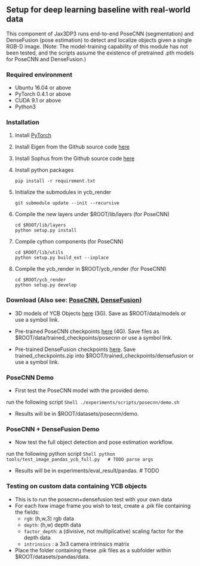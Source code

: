 ## Setup for deep learning baseline with real-world data

This component of Jax3DP3 runs end-to-end PoseCNN (segmentation) and DenseFusion (pose estimation) to detect and localize objects given a single RGB-D image. (Note: The model-training capability of this module has not been tested, and the scripts assume the existence of pretrained .pth models for PoseCNN and DenseFusion.)


### Required environment

- Ubuntu 16.04 or above
- PyTorch 0.4.1 or above
- CUDA 9.1 or above
- Python3

### Installation

1. Install [PyTorch](https://pytorch.org/)

2. Install Eigen from the Github source code [here](https://github.com/eigenteam/eigen-git-mirror)

3. Install Sophus from the Github source code [here](https://github.com/yuxng/Sophus)

4. Install python packages
   ```Shell
   pip install -r requirement.txt
   ```

5. Initialize the submodules in ycb_render
   ```Shell
   git submodule update --init --recursive
   ```

6. Compile the new layers under $ROOT/lib/layers (for PoseCNN)
    ```Shell
    cd $ROOT/lib/layers
    python setup.py install
    ```

7. Compile cython components (for PoseCNN)
    ```Shell
    cd $ROOT/lib/utils
    python setup.py build_ext --inplace
    ```

8. Compile the ycb_render in $ROOT/ycb_render (for PoseCNN)
    ```Shell
    cd $ROOT/ycb_render
    python setup.py develop
    ```

### Download (Also see: [PoseCNN](https://github.com/NVlabs/PoseCNN-PyTorch#download), [DenseFusion](https://github.com/j96w/DenseFusion#datasets))

- 3D models of YCB Objects [here](https://drive.google.com/file/d/1PTNmhd-eSq0fwSPv0nvQN8h_scR1v-UJ/view?usp=sharing) (3G). Save as $ROOT/data/models or use a symbol link.

- Pre-trained PoseCNN checkpoints [here](https://drive.google.com/file/d/1-ECAkkTRfa1jJ9YBTzf04wxCGw6-m5d4/view?usp=sharing) (4G). Save files as $ROOT/data/trained_checkpoints/posecnn or use a symbol link.

- Pre-trained DenseFusion checkpoints [here](https://drive.google.com/drive/folders/19ivHpaKm9dOrr12fzC8IDFczWRPFxho7). Save trained_checkpoints.zip into $ROOT/trained_checkpoints/densefusion or use a symbol link.


### PoseCNN Demo

- First test the PoseCNN model with the provided demo.

run the following script
    ```Shell
    ./experiments/scripts/posecnn/demo.sh
    ```

- Results will be in $ROOT/datasets/posecnn/demo.

### PoseCNN + DenseFusion Demo

- Now test the full object detection and pose estimation workflow.

run the following python script
    ```Shell
    python tools/test_image_pandas_ycb_full.py   # TODO parse args
    ```
- Results will be in experiments/eval_result/pandas.  # TODO

### Testing on custom data containing YCB objects
- This is to run the posecnn+densefusion test with your own data
- For each hxw image frame you wish to test, create a .pik file containing the fields:
    - `rgb`: (h,w,3) rgb data
    - `depth`: (h,w) depth data
    - `factor_depth`: a (divisive, not multiplicative) scaling factor for the depth data
    - `intrinsics` : a 3x3 camera intrinsics matrix
- Place the folder containing these .pik files as a subfolder within $ROOT/datasets/pandas/data.